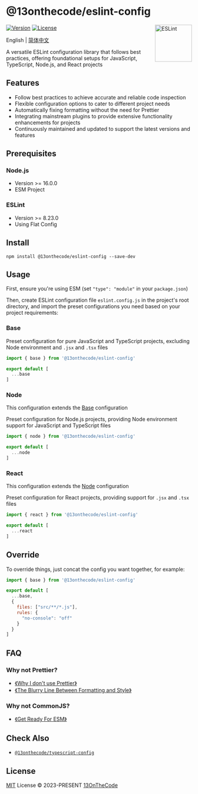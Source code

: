 # @13onthecode/eslint-config

<img src="https://github-production-user-asset-6210df.s3.amazonaws.com/137921275/258572401-482172f4-a813-41ae-9e42-d17176ae2893.svg" width="100" height="100" align="right" alt="ESLint" />

[![Version](https://img.shields.io/npm/v/@13onthecode/eslint-config?color=4b32c3&label=)](https://www.npmjs.com/package/@13onthecode/eslint-config)
[![License](https://img.shields.io/npm/l/@13onthecode/eslint-config?color=4b32c3&label=)](LICENSE.md)

English | [简体中文](README.CN.md)

A versatile ESLint configuration library that follows best practices, offering foundational setups for JavaScript, TypeScript, Node.js, and React projects

## Features

- Follow best practices to achieve accurate and reliable code inspection
- Flexible configuration options to cater to different project needs
- Automatically fixing formatting without the need for Prettier
- Integrating mainstream plugins to provide extensive functionality enhancements for projects
- Continuously maintained and updated to support the latest versions and features

## Prerequisites

### Node.js
- Version >= 16.0.0
- ESM Project

### ESLint
- Version >= 8.23.0
- Using Flat Config

## Install

```shell
npm install @13onthecode/eslint-config --save-dev
```

## Usage

First, ensure you're using ESM (set `"type": "module"` in your `package.json`)

Then, create ESLint configuration file `eslint.config.js` in the project's root directory, and import the preset configurations you need based on your project requirements:

### Base

Preset configuration for pure JavaScript and TypeScript projects, excluding Node environment and `.jsx` and `.tsx` files

```javascript
import { base } from '@13onthecode/eslint-config'

export default [
  ...base
]
```

### Node

This configuration extends the [Base](#base) configuration

Preset configuration for Node.js projects, providing Node environment support for JavaScript and TypeScript files

```javascript
import { node } from '@13onthecode/eslint-config'

export default [
  ...node
]
```

### React

This configuration extends the [Node](#node) configuration

Preset configuration for React projects, providing support for `.jsx` and `.tsx` files

```javascript
import { react } from '@13onthecode/eslint-config'

export default [
  ...react
]
```

## Override

To override things, just concat the config you want together, for example:

```javascript
import { base } from '@13onthecode/eslint-config'

export default [
  ...base,
  {
    files: ["src/**/*.js"],
    rules: {
      "no-console": "off"
    }
  }
]
```

## FAQ

### Why not Prettier?
- [《Why I don't use Prettier》](https://antfu.me/posts/why-not-prettier)
- [《The Blurry Line Between Formatting and Style》](https://blog.joshuakgoldberg.com/the-blurry-line-between-formatting-and-style/)

### Why not CommonJS?
- [《Get Ready For ESM》](https://gist.github.com/sindresorhus/a39789f98801d908bbc7ff3ecc99d99c)

## Check Also
- [`@13onthecode/typescript-config`](https://github.com/13OnTheCode/typescript-config/tree/main)

## License

[MIT](LICENSE.md) License &copy; 2023-PRESENT [13OnTheCode](https://github.com/13OnTheCode)
